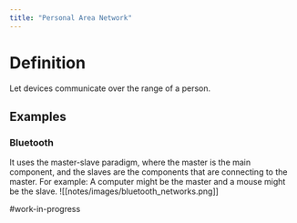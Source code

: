 ```yaml
---
title: "Personal Area Network"
---
```

# Definition
Let devices communicate over the range of a person.

## Examples

### Bluetooth
It uses the master-slave paradigm, where the master is the main component, and the slaves are the components that are connecting to the master. For example: A computer might be the master and a mouse might be the slave.
![[notes/images/bluetooth_networks.png]]

#work-in-progress 